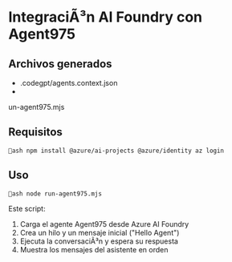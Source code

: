 ﻿# IntegraciÃ³n AI Foundry con Agent975

## Archivos generados
- .codegpt/agents.context.json
- un-agent975.mjs

## Requisitos

`ash
npm install @azure/ai-projects @azure/identity
az login
`

## Uso

`ash
node run-agent975.mjs
`

Este script:

1. Carga el agente Agent975 desde Azure AI Foundry
2. Crea un hilo y un mensaje inicial ("Hello Agent")
3. Ejecuta la conversaciÃ³n y espera su respuesta
4. Muestra los mensajes del asistente en orden
